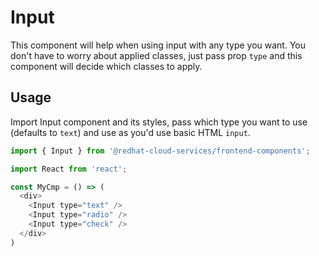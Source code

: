 # Input

This component will help when using input with any type you want. You don't have to worry about applied classes, just
pass prop `type` and this component will decide which classes to apply.

## Usage

Import Input component and its styles, pass which type you want to use (defaults to `text`) and use as you'd use basic
HTML `input`.

```javascript
import { Input } from '@redhat-cloud-services/frontend-components';

import React from 'react';

const MyCmp = () => (
  <div>
    <Input type="text" />
    <Input type="radio" />
    <Input type="check" />
  </div>
)

```
